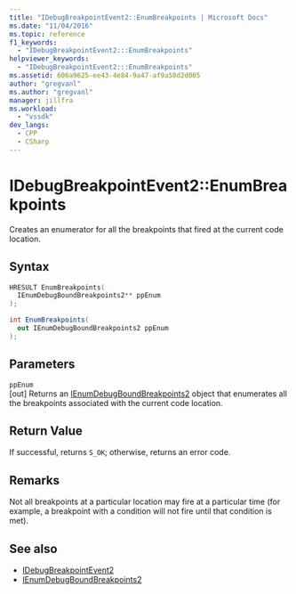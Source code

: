 ```yaml
---
title: "IDebugBreakpointEvent2::EnumBreakpoints | Microsoft Docs"
ms.date: "11/04/2016"
ms.topic: reference
f1_keywords:
  - "IDebugBreakpointEvent2:::EnumBreakpoints"
helpviewer_keywords:
  - "IDebugBreakpointEvent2:::EnumBreakpoints"
ms.assetid: 606a9625-ee43-4e84-9a47-af9a50d2d005
author: "gregvanl"
ms.author: "gregvanl"
manager: jillfra
ms.workload:
  - "vssdk"
dev_langs:
  - CPP
  - CSharp
---
```

# IDebugBreakpointEvent2::EnumBreakpoints
Creates an enumerator for all the breakpoints that fired at the current code location.

## Syntax

```cpp
HRESULT EnumBreakpoints(
  IEnumDebugBoundBreakpoints2** ppEnum
);
```

```csharp
int EnumBreakpoints(
  out IEnumDebugBoundBreakpoints2 ppEnum
);
```

## Parameters
`ppEnum`\
[out] Returns an [IEnumDebugBoundBreakpoints2](../../../extensibility/debugger/reference/ienumdebugboundbreakpoints2.md) object that enumerates all the breakpoints associated with the current code location.

## Return Value
 If successful, returns `S_OK`; otherwise, returns an error code.

## Remarks
 Not all breakpoints at a particular location may fire at a particular time (for example, a breakpoint with a condition will not fire until that condition is met).

## See also
- [IDebugBreakpointEvent2](../../../extensibility/debugger/reference/idebugbreakpointevent2.md)
- [IEnumDebugBoundBreakpoints2](../../../extensibility/debugger/reference/ienumdebugboundbreakpoints2.md)